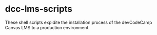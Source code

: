 # dcc-lms-scripts

These shell scripts expidite the installation process of the devCodeCamp Canvas LMS to a production environment.

